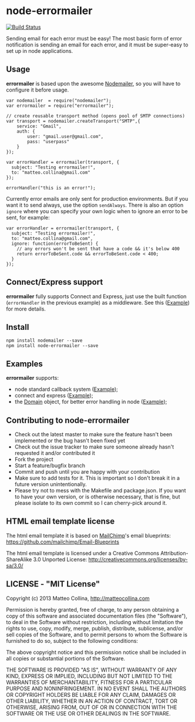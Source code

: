 node-errormailer
====================

[![Build
Status](https://travis-ci.org/mcollina/node-errormailer.png)](https://travis-ci.org/mcollina/node-errormailer)

Sending email for each error must be easy!
The most basic form of error notification is sending an email for each
error, and it must be super-easy to set up in node applications.

## Usage

__errormailer__ is based upon the awesome
[Nodemailer](https://github.com/andris9/Nodemailer), so you will have to
configure it before usage.

```
var nodemailer  = require("nodemailer");
var errormailer = require("errormailer");

// create reusable transport method (opens pool of SMTP connections)
var transport = nodemailer.createTransport("SMTP",{
    service: "Gmail",
    auth: {
        user: "gmail.user@gmail.com",
        pass: "userpass"
    }
});

var errorHandler = errormailer(transport, {
  subject: "Testing errormailer!",
  to: "matteo.collina@gmail.com"
});

errorHandler("this is an error!");
```

Currently error emails are only sent for production environments. But if you want it to send always, use the option `sendAlways`. There is also an option `ignore` where you can specify your own logic when to ignore an error to be sent, for example:

```
var errorHandler = errormailer(transport, {
  subject: "Testing errormailer!",
  to: "matteo.collina@gmail.com",
  ignore: function(errorToBeSent) {
    // any errors won't be sent that have a code && it's below 400 
    return errorToBeSent.code && errorToBeSent.code < 400;
  }
});
```

## Connect/Express support

__errormailer__ fully supports Connect and Express, just use the
built function (`errorHandler` in the previous example) as a middleware.
See this ([Example](https://github.com/mcollina/node-errormailer/blob/master/examples/connect.js))
for more details.

## Install

```
npm install nodemailer --save
npm install node-errormailer --save
```

## Examples

__errormailer__ supports:
 * node standard callback system
([Example](https://github.com/mcollina/node-errormailer/blob/master/examples/simple.js));
 * connect and express
([Example](https://github.com/mcollina/node-errormailer/blob/master/examples/connect.js));
 * the [Domain](http://nodejs.org/api/domain.html) object, for better
error handling in node
([Example](https://github.com/mcollina/node-errormailer/blob/master/examples/domain.js));

## Contributing to node-errormailer

* Check out the latest master to make sure the feature hasn't been
  implemented or the bug hasn't been fixed yet
* Check out the issue tracker to make sure someone already hasn't
  requested it and/or contributed it
* Fork the project
* Start a feature/bugfix branch
* Commit and push until you are happy with your contribution
* Make sure to add tests for it. This is important so I don't break it
  in a future version unintentionally.
* Please try not to mess with the Makefile and package.json. If you
  want to have your own version, or is otherwise necessary, that is
  fine, but please isolate to its own commit so I can cherry-pick around
  it.

## HTML email template license

The html email template it is based on [MailChimp](http://mailchimp.com)'s
email blueprints: https://github.com/mailchimp/Email-Blueprints

The html email template is licensed under a Creative Commons
Attribution-ShareAlike 3.0 Unported License:
http://creativecommons.org/licenses/by-sa/3.0/

## LICENSE - "MIT License"

Copyright (c) 2013 Matteo Collina, http://matteocollina.com

Permission is hereby granted, free of charge, to any person
obtaining a copy of this software and associated documentation
files (the "Software"), to deal in the Software without
restriction, including without limitation the rights to use,
copy, modify, merge, publish, distribute, sublicense, and/or sell
copies of the Software, and to permit persons to whom the
Software is furnished to do so, subject to the following
conditions:

The above copyright notice and this permission notice shall be
included in all copies or substantial portions of the Software.

THE SOFTWARE IS PROVIDED "AS IS", WITHOUT WARRANTY OF ANY KIND,
EXPRESS OR IMPLIED, INCLUDING BUT NOT LIMITED TO THE WARRANTIES
OF MERCHANTABILITY, FITNESS FOR A PARTICULAR PURPOSE AND
NONINFRINGEMENT. IN NO EVENT SHALL THE AUTHORS OR COPYRIGHT
HOLDERS BE LIABLE FOR ANY CLAIM, DAMAGES OR OTHER LIABILITY,
WHETHER IN AN ACTION OF CONTRACT, TORT OR OTHERWISE, ARISING
FROM, OUT OF OR IN CONNECTION WITH THE SOFTWARE OR THE USE OR
OTHER DEALINGS IN THE SOFTWARE.
